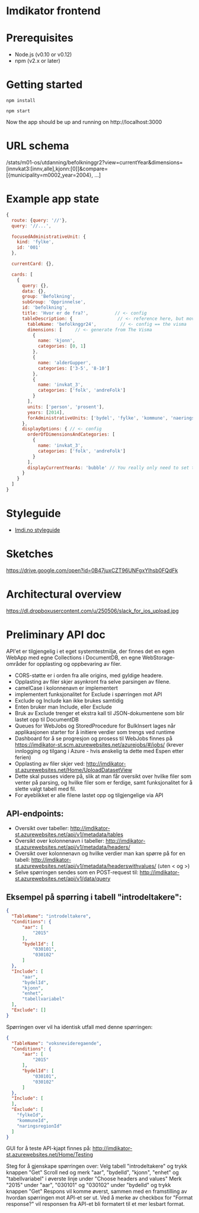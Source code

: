 Imdikator frontend
==================

# Prerequisites

- Node.js (v0.10 or v0.12)
- npm (v2.x or later)

# Getting started

    npm install

    npm start

Now the app should be up and running on http://localhost:3000

# URL schema

/stats/m01-os/utdanning/befolkninggr2?view=currentYear&dimensions=[innvkat3:[innv,alle],kjonn:[0]]&compare=[{municipality=m0002,year=2004}, …]

# Example app state

```js
{
  route: {query: '//'},
  query: '//...',

  focusedAdministrativeUnit: {
    kind: 'fylke',
    id: '001'
  },

  currentCard: {},

  cards: [
    {
      query: {},
      data: {},
      group: 'Befolkning',
      subGroup: 'Opprinnelse',
      id: 'befolkning',
      title: 'Hvor er de fra?',          // <- config
      tableDescription: {                 // <- reference here, but move to data
        tableName: 'befolknggr24',         // <- config == the visma
        dimensions: [     // <- generate from The Visma
          {
            name: 'kjonn',
            categories: [0, 1]
          },
          {
            name: 'alderGupper',
            categories: ['3-5', '8-10']
          },
          {
            name: 'invkat_3',
            categories: ['folk', 'andreFolk']
          }
        ],
        units: ['person', 'prosent'],
        years: [2014],
        forAdministrativeUnits: ['bydel', 'fylke', 'kommune', 'naeringsomraade', 'norge']
      },
      displayOptions: { // <- config
        orderOfDimensionsAndCategories: [
          {
            name: 'invkat_3',
            categories: ['folk', 'andreFolk']
          }
        ],
        displayCurrentYearAs: 'bubble' // You really only need to set this for the one bubble chart
      }
    }
  ]
}
```


# Styleguide
- [Imdi.no styleguide](http://imdi-no.protolife.no/styleguide)

# Sketches

https://drive.google.com/open?id=0B47juxCZT96UNFgxYlhsb0FQdFk

# Architectural overview

https://dl.dropboxusercontent.com/u/250506/slack_for_ios_upload.jpg

# Preliminary API doc

API'et er tilgjengelig i et eget systemtestmiljø, der finnes det en egen WebApp med egne Collections i DocumentDB, en egne WebStorage-områder for opplasting og oppbevaring av filer.

- CORS-støtte er i orden fra alle origins, med gyldige headere.
- Opplasting av filer skjer asynkront fra selve parsingen av filene.
- camelCase i kolonnenavn er implementert
- implementert funksjonalitet for Exclude i spørringen mot API
- Exclude og Include kan ikke brukes samtidig
- Enten bruker man Include, eller Exclude
- Bruk av Exclude trenger et ekstra kall til JSON-dokumentene som blir lastet opp til DocumentDB
- Queues for WebJobs og StoredProcedure for BulkInsert lages når applikasjonen starter for å initiere verdier som trengs ved runtime
- Dashboard for å se progresjon og prosess til WebJobs finnes på https://imdikator-st.scm.azurewebsites.net/azurejobs/#/jobs/ (krever innlogging og tilgang i Azure - hvis ønskelig ta dette med Espen etter ferien)
- Opplasting av filer skjer ved: http://imdikator-st.azurewebsites.net/Home/UploadDatasetView
- Dette skal pusses videre på, slik at man får oversikt over hvilke filer som venter på parsing, og hvilke filer som er ferdige, samt funksjonalitet for å slette valgt tabell med fil.
- For øyeblikket er alle filene lastet opp og tilgjengelige via API

## API-endpoints:
- Oversikt over tabeller: http://imdikator-st.azurewebsites.net/api/v1/metadata/tables
- Oversikt over kolonnenavn i tabeller: http://imdikator-st.azurewebsites.net/api/v1/metadata/headers/<tabellnavn>
- Oversikt over kolonnenavn og hvilke verdier man kan spørre på for en tabell: http://imdikator-st.azurewebsites.net/api/v1/metadata/headerswithvalues/<tabellnavn> (uten < og >)
- Selve spørringen sendes som en POST-request til: http://imdikator-st.azurewebsites.net/api/v1/data/query

## Eksempel på spørring i tabell "introdeltakere":
```json
{
  "TableName": "introdeltakere",
  "Conditions": {
      "aar": [
          "2015"
      ],
      "bydelId": [
          "030101",
          "030102"
      ]
  },
  "Include": [
      "aar",
      "bydelId",
      "kjonn",
      "enhet",
      "tabellvariabel"
  ],
  "Exclude": []
}
```

Spørringen over vil ha identisk utfall med denne spørringen:

```json
{
  "TableName": "voksnevideregaende",
  "Conditions": {
      "aar": [
          "2015"
      ],
      "bydelId": [
          "030101",
          "030102"
      ]
  },
  "Include": [
  ],
  "Exclude": [
    "fylkeId",
    "kommuneId",
    "naringsregionId"
  ]
}
```

GUI for å teste API-kjapt finnes på: http://imdikator-st.azurewebsites.net/Home/Testing

Steg for å gjenskape spørringen over:
Velg tabell "introdeltakere" og trykk knappen "Get"
Scroll ned og merk "aar", "bydelId", "kjonn", "enhet" og "tabellvariabel" i øverste linje under "Choose headers and values"
Merk "2015" under "aar", "030101" og "030102" under "bydelId" og trykk knappen "Get"
Respons vil komme øverst, sammen med en framstilling av hvordan spørringen mot API-et ser ut.
Ved å merke av checkbox for "Format response?" vil responsen fra API-et bli formatert til et mer lesbart format.
